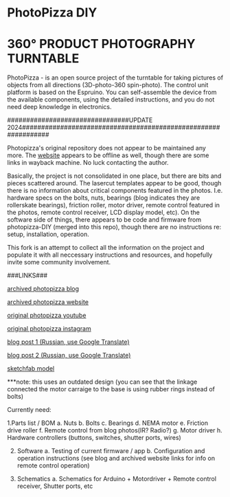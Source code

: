 # PhotoPizza DIY
# 360° PRODUCT PHOTOGRAPHY TURNTABLE

PhotoPizza - is an open source project of the turntable for taking pictures of objects from all directions
(3D-photo-360 spin-photo).
The control unit platform is based on the Espruino.
You can self-assemble the device from the available components,
using the detailed instructions, and you do not need deep knowledge in electronics.

################################UPDATE 2024###############################################################

Photopizza's original repository does not appear to be maintained any more.  The <a href="www.photopizza.org">website</a> appears to be offline as well, though there are some links in wayback machine.  No luck contacting the author.

Basically, the project is not consolidated in one place, but there are bits and pieces scattered around.  The lasercut templates appear to be good, though there is no information about critical components featured in the photos. I.e. hardware specs on the bolts, nuts, bearings (blog indicates they are rollerskate bearings), friction roller, motor driver, remote control featured in the photos, remote control receiver, LCD display model, etc).  On the software side of things, there appears to be code and firmware from photopizza-DIY (merged into this repo), though there are no instructions re: setup, installation, operation. 

This fork is an attempt to collect all the information on the project and populate it with all neccessary instructions and resources, and hopefully invite some community involvement.

###LINKS###

<a href="https://web.archive.org/web/20201022083415/http://makerdrive.org/project/item/photopizza#!prettyPhoto">archived photopizza blog</a>

<a href="https://web.archive.org/web/20221026012420/https://photopizza.org/">archived photopizza website</a>

<a href="https://www.youtube.com/c/PhotoPizza">original photopizza youtube</a>

<a href="https://www.instagram.com/diy.photopizza/">original photopizza instagram</a>

<a href="https://habr.com/ru/articles/247315/">blog post 1 (Russian, use Google Translate)</a>

<a href="https://habr.com/ru/articles/238287/">blog post 2 (Russian, use Google Translate)</a>

<a href="https://sketchfab.com/3d-models/automatic-rotary-table-photopizza-d700-0adc2a0adfff4fdca613fcbd9919bce4">sketchfab model</a>

***note: this uses an outdated design (you can see that the linkage connected the motor carraige to the base is using rubber rings instead of bolts)

Currently need:

1.Parts list / BOM
	a. Nuts
	b. Bolts
	c. Bearings
	d. NEMA motor
	e. Friction drive roller
	f. Remote control from blog photos(IR? Radio?)
	g. Motor driver
	h. Hardware controllers (buttons, switches, shutter ports, wires)

2. Software
	a. Testing of current firmware / app
	b. Configuration and operation instructions (see blog and archived website links for info on remote control operation)

3. Schematics
	a. Schematics for Arduino + Motordriver + Remote control receiver, Shutter ports, etc




